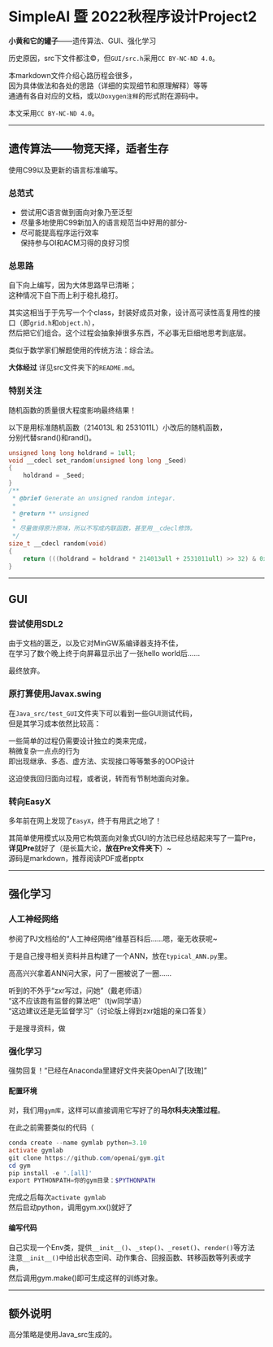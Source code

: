 # SimpleAI 暨 2022秋程序设计Project2

**小黄和它的罐子**——遗传算法、GUI、强化学习

历史原因，src下文件都注©，但`GUI/src.h`采用`CC BY-NC-ND 4.0`。

本markdown文件介绍心路历程会很多，  
因为具体做法和各处的思路（详细的实现细节和原理解释）等等  
通通有各自对应的文档，或以`Doxygen注释`的形式附在源码中。  

本文采用`CC BY-NC-ND 4.0`。

---

## 遗传算法——物竞天择，适者生存

使用C99以及更新的语言标准编写。


### 总范式

- 尝试用C语言做到面向对象乃至泛型
- 尽量多地使用C99新加入的语言规范当中好用的部分-
- 尽可能提高程序运行效率  
  保持参与OI和ACM习得的良好习惯

### 总思路

自下向上编写，因为大体思路早已清晰；  
这种情况下自下而上利于稳扎稳打。

其实这相当于于先写一个个class，封装好成员对象，设计高可读性高复用性的接口（即`grid.h`和`object.h`），  
然后把它们组合。这个过程会抽象掉很多东西，不必事无巨细地思考到底层。

类似于数学家们解题使用的传统方法：综合法。

**大体经过** 详见src文件夹下的`README.md`。

### 特别关注

随机函数的质量很大程度影响最终结果！

以下是用标准随机函数（214013L 和 2531011L）小改后的随机函数，  
分别代替srand()和rand()。
```c
unsigned long long holdrand = 1ull;
void __cdecl set_random(unsigned long long _Seed)
{
    holdrand = _Seed;
}
/**
 * @brief Generate an unsigned random integar.
 *
 * @return ** unsigned
 *
 * 尽量做得原汁原味，所以不写成内联函数，甚至用__cdecl修饰。
 */
size_t __cdecl random(void)
{
    return (((holdrand = holdrand * 214013ull + 2531011ull) >> 32) & 0x7fffffff);
}
```

---

## GUI

### 尝试使用SDL2

由于文档的匮乏，以及它对MinGW系编译器支持不佳，  
在学习了数个晚上终于向屏幕显示出了一张hello world后……

最终放弃。

### 原打算使用Javax.swing

在`Java_src/test_GUI`文件夹下可以看到一些GUI测试代码，  
但是其学习成本依然比较高：

一些简单的过程仍需要设计独立的类来完成，  
稍微复杂一点点的行为  
即出现继承、多态、虚方法、实现接口等等繁多的OOP设计

这迫使我回归面向过程，或者说，转而有节制地面向对象。

### 转向EasyX

多年前在网上发现了`EasyX`，终于有用武之地了！

其简单使用模式以及用它构筑面向对象式GUI的方法已经总结起来写了一篇Pre，  
**详见Pre**就好了（是长篇大论，**放在Pre文件夹下**）~  
源码是markdown，推荐阅读PDF或者pptx

---

## 强化学习

### 人工神经网络

参阅了PJ文档给的“人工神经网络”维基百科后……嗯，毫无收获呢~  

于是自己搜寻相关资料并且构建了一个ANN，放在`typical_ANN.py`里。

高高兴兴拿着ANN问大家，问了一圈被说了一圈……

听到的不外乎“zxr写过，问她”（戴老师语）  
“这不应该跑有监督的算法吧”（tjw同学语）  
“这边建议还是无监督学习”（讨论版上得到zxr姐姐的亲口答复）

于是搜寻资料，做

### 强化学习

强势回复！“已经在Anaconda里建好文件夹装OpenAI了[玫瑰]”

#### 配置环境

对，我们用`gym库`，这样可以直接调用它写好了的**马尔科夫决策过程**。

在此之前需要类似的代码（

```ps1
conda create --name gymlab python=3.10
activate gymlab
git clone https://github.com/openai/gym.git
cd gym
pip install -e '.[all]'
export PYTHONPATH=你的gym⽬录：$PYTHONPATH
```
完成之后每次`activate gymlab`  
然后启动python，调用gym.xx()就好了

#### 编写代码

自己实现一个Env类，提供`__init__()`、`_step()`、`_reset()`、`render()`等方法  
注意`__init__()`中给出状态空间、动作集合、回报函数、转移函数等列表或字典，    
然后调用gym.make()即可生成这样的训练对象。

---

## 额外说明

高分策略是使用Java_src生成的。
